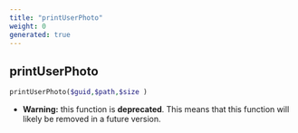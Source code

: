 ```yaml
---
title: "printUserPhoto"
weight: 0
generated: true
---
```


## printUserPhoto



```php
printUserPhoto($guid,$path,$size )
```



* **Warning:** this function is **deprecated**. This means that this function will likely be removed in a future version.


